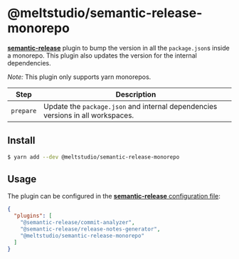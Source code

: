 # @meltstudio/semantic-release-monorepo

[**semantic-release**](https://github.com/semantic-release/semantic-release)
plugin to bump the version in all the `package.json`s inside a monorepo. This
plugin also updates the version for the internal dependencies.

_Note:_ This plugin only supports yarn monorepos.

| Step      | Description                                                                     |
| --------- | ------------------------------------------------------------------------------- |
| `prepare` | Update the `package.json` and internal dependencies versions in all workspaces. |

## Install

```bash
$ yarn add --dev @meltstudio/semantic-release-monorepo
```

## Usage

The plugin can be configured in the
[**semantic-release** configuration file](https://github.com/semantic-release/semantic-release/blob/master/docs/usage/configuration.md#configuration):

```json
{
  "plugins": [
    "@semantic-release/commit-analyzer",
    "@semantic-release/release-notes-generator",
    "@meltstudio/semantic-release-monorepo"
  ]
}
```
